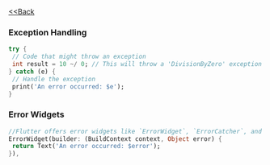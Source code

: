 [<<Back](../README.md)

### Exception Handling

```dart
try {
 // Code that might throw an exception
 int result = 10 ~/ 0; // This will throw a 'DivisionByZero' exception
} catch (e) {
 // Handle the exception
 print('An error occurred: $e');
}
```

### Error Widgets

```dart
//Flutter offers error widgets like `ErrorWidget`, `ErrorCatcher`, and `ErrorListener` to catch and display errors
ErrorWidget(builder: (BuildContext context, Object error) {
 return Text('An error occurred: $error');
}),
```
